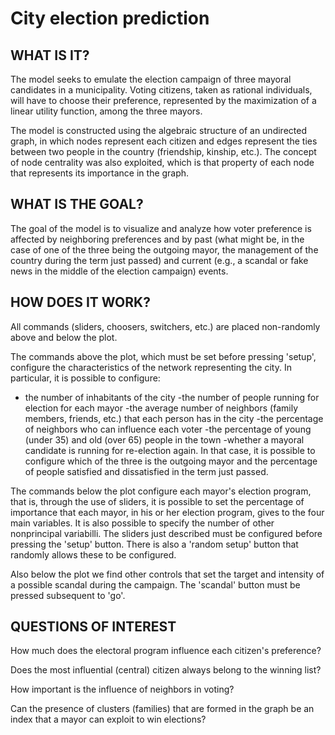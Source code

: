 # City election prediction

## WHAT IS IT?

The model seeks to emulate the election campaign of three mayoral candidates in a municipality. Voting citizens, taken as rational individuals, will have to choose their preference, represented by the maximization of a linear utility function, among the three mayors. 

The model is constructed using the algebraic structure of an undirected graph, in which nodes represent each citizen and edges represent the ties between two people in the country (friendship, kinship, etc.). The concept of node centrality was also exploited, which is that property of each node that represents its importance in the graph.

## WHAT IS THE GOAL?

The goal of the model is to visualize and analyze how voter preference is affected by neighboring preferences and by past (what might be, in the case of one of the three being the outgoing mayor, the management of the country during the term just passed) and current (e.g., a scandal or fake news in the middle of the election campaign) events.

## HOW DOES IT WORK?

All commands (sliders, choosers, switchers, etc.) are placed non-randomly above and below the plot. 

The commands above the plot, which must be set before pressing 'setup', configure the characteristics of the network representing the city. In particular, it is possible to configure:
- the number of inhabitants of the city
-the number of people running for election for each mayor
-the average number of neighbors (family members, friends, etc.) that each person has in the city
-the percentage of neighbors who can influence each voter
-the percentage of young (under 35) and old (over 65) people in the town
-whether a mayoral candidate is running for re-election again. In that case, it is possible to configure which of the three is the outgoing mayor and the percentage of people satisfied and dissatisfied in the term just passed.

The commands below the plot configure each mayor's election program, that is, through the use of sliders, it is possible to set the percentage of importance that each mayor, in his or her election program, gives to the four main variables. It is also possible to specify the number of other nonprincipal variabilli.
The sliders just described must be configured before pressing the 'setup' button. There is also a 'random setup' button that randomly allows these to be configured.

Also below the plot we find other controls that set the target and intensity of a possible scandal during the campaign. The 'scandal' button must be pressed subsequent to 'go'.

## QUESTIONS OF INTEREST

How much does the electoral program influence each citizen's preference?

Does the most influential (central) citizen always belong to the winning list?

How important is the influence of neighbors in voting?

Can the presence of clusters (families) that are formed in the graph be an index that a mayor can exploit to win elections?
